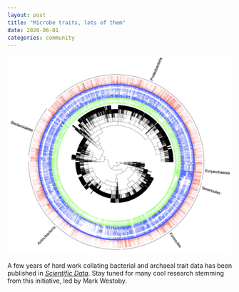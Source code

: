 ```yaml
---
layout: post
title: "Microbe traits, lots of them"
date: 2020-06-01
categories: community
---
```


<img src="/assets/microbe_traits.png" width="500"/>

A few years of hard work collating bacterial and archaeal trait data has been published in [*Scientific Data*](https://www.nature.com/articles/s41597-020-0497-4). Stay tuned for many cool research stemming from this initiative, led by Mark Westoby.
